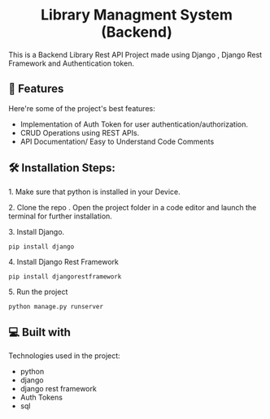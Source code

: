 <h1 align="center" id="title">Library Managment System (Backend)</h1>

<p id="description">This is a Backend Library Rest API Project made using Django , Django Rest Framework and Authentication token.</p>

  
  
<h2>🧐 Features</h2>

Here're some of the project's best features:

*   Implementation of Auth Token for user authentication/authorization.
*   CRUD Operations using REST APIs.
*   API Documentation/ Easy to Understand Code Comments

<h2>🛠️ Installation Steps:</h2>

<p>1. Make sure that python is installed in your Device.</p>

<p>2. Clone the repo . Open the project folder in a code editor and launch the terminal for further installation.</p>

<p>3. Install Django.</p>

```
pip install django
```

<p>4. Install Django Rest Framework</p>

```
pip install djangorestframework
```

<p>5. Run the project</p>

```
python manage.py runserver
```

  
  
<h2>💻 Built with</h2>

Technologies used in the project:

*   python
*   django
*   django rest framework
*   Auth Tokens
*   sql